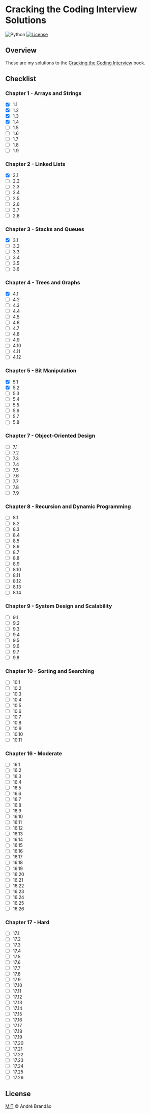 # Cracking the Coding Interview Solutions

![Python](https://img.shields.io/badge/python-v3.6+-blue.svg)
[![License](https://img.shields.io/badge/license-MIT-blue.svg)](LICENSE)

## Overview

These are my solutions to the [Cracking the Coding Interview](https://www.amazon.com.br/Cracking-Coding-Interview-Programming-Questions/dp/0984782850) book.

## Checklist

### Chapter 1 - Arrays and Strings

- [x] 1.1
- [x] 1.2
- [x] 1.3
- [x] 1.4
- [ ] 1.5
- [ ] 1.6
- [ ] 1.7
- [ ] 1.8
- [ ] 1.9

### Chapter 2 - Linked Lists

- [x] 2.1
- [ ] 2.2
- [ ] 2.3
- [ ] 2.4
- [ ] 2.5
- [ ] 2.6
- [ ] 2.7
- [ ] 2.8

### Chapter 3 - Stacks and Queues

- [x] 3.1
- [ ] 3.2
- [ ] 3.3
- [ ] 3.4
- [ ] 3.5
- [ ] 3.6

### Chapter 4 - Trees and Graphs

- [x] 4.1
- [ ] 4.2
- [ ] 4.3
- [ ] 4.4
- [ ] 4.5
- [ ] 4.6
- [ ] 4.7
- [ ] 4.8
- [ ] 4.9
- [ ] 4.10
- [ ] 4.11
- [ ] 4.12

### Chapter 5 - Bit Manipulation

- [x] 5.1
- [x] 5.2
- [ ] 5.3
- [ ] 5.4
- [ ] 5.5
- [ ] 5.6
- [ ] 5.7
- [ ] 5.8

### Chapter 7 - Object-Oriented Design

- [ ] 7.1
- [ ] 7.2
- [ ] 7.3
- [ ] 7.4
- [ ] 7.5
- [ ] 7.6
- [ ] 7.7
- [ ] 7.8
- [ ] 7.9

### Chapter 8 - Recursion and Dynamic Programming

- [ ] 8.1
- [ ] 8.2
- [ ] 8.3
- [ ] 8.4
- [ ] 8.5
- [ ] 8.6
- [ ] 8.7
- [ ] 8.8
- [ ] 8.9
- [ ] 8.10
- [ ] 8.11
- [ ] 8.12
- [ ] 8.13
- [ ] 8.14

### Chapter 9 - System Design and Scalability

- [ ] 9.1
- [ ] 9.2
- [ ] 9.3
- [ ] 9.4
- [ ] 9.5
- [ ] 9.6
- [ ] 9.7
- [ ] 9.8

### Chapter 10 - Sorting and Searching

- [ ] 10.1
- [ ] 10.2
- [ ] 10.3
- [ ] 10.4
- [ ] 10.5
- [ ] 10.6
- [ ] 10.7
- [ ] 10.8
- [ ] 10.9
- [ ] 10.10
- [ ] 10.11

### Chapter 16 - Moderate

- [ ] 16.1
- [ ] 16.2
- [ ] 16.3
- [ ] 16.4
- [ ] 16.5
- [ ] 16.6
- [ ] 16.7
- [ ] 16.8
- [ ] 16.9
- [ ] 16.10
- [ ] 16.11
- [ ] 16.12
- [ ] 16.13
- [ ] 16.14
- [ ] 16.15
- [ ] 16.16
- [ ] 16.17
- [ ] 16.18
- [ ] 16.19
- [ ] 16.20
- [ ] 16.21
- [ ] 16.22
- [ ] 16.23
- [ ] 16.24
- [ ] 16.25
- [ ] 16.26

### Chapter 17 - Hard

- [ ] 17.1
- [ ] 17.2
- [ ] 17.3
- [ ] 17.4
- [ ] 17.5
- [ ] 17.6
- [ ] 17.7
- [ ] 17.8
- [ ] 17.9
- [ ] 17.10
- [ ] 17.11
- [ ] 17.12
- [ ] 17.13
- [ ] 17.14
- [ ] 17.15
- [ ] 17.16
- [ ] 17.17
- [ ] 17.18
- [ ] 17.19
- [ ] 17.20
- [ ] 17.21
- [ ] 17.22
- [ ] 17.23
- [ ] 17.24
- [ ] 17.25
- [ ] 17.26

## License

[MIT](LICENSE) © André Brandão
